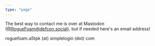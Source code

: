 ```yaml
---
type: "page"
---
```


The best way to contact me is over at Mastodon ([@RogueFoam@defcon.social](https://defcon.social/@roguefoam)), but if needed here's an email address!

roguefoam.a5tpk (at) simplelogin (dot) com